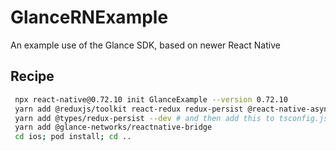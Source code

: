 # GlanceRNExample

An example use of the Glance SDK, based on newer React Native

## Recipe

```sh
 npx react-native@0.72.10 init GlanceExample --version 0.72.10
 yarn add @reduxjs/toolkit react-redux redux-persist @react-native-async-storage/async-storage react-native-safe-area-context @react-navigation/native @react-navigation/stack @react-navigation/bottom-tabs react-native-reanimated
 yarn add @types/redux-persist --dev # and then add this to tsconfig.json: compilerOptions: types": ["react-native", "jest", "redux-persist"]
 yarn add @glance-networks/reactnative-bridge
 cd ios; pod install; cd ..
```
